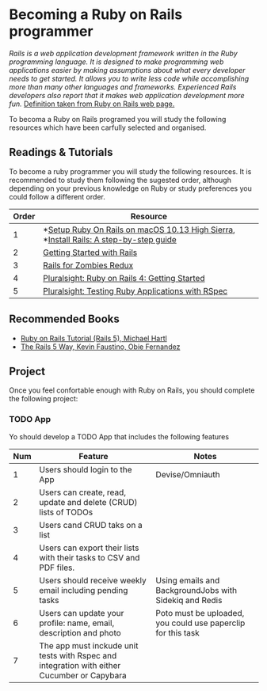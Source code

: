 # Becoming a Ruby on Rails programmer

*Rails is a web application development framework written in the Ruby programming language. It is designed to make programming web applications easier by making assumptions about what every developer needs to get started. It allows you to write less code while accomplishing more than many other languages and frameworks. Experienced Rails developers also report that it makes web application development more fun.* [Definition taken from Ruby on Rails web page.](http://guides.rubyonrails.org/getting_started.html)

To becoma a Ruby on Rails programed you will study the following resources which have been carfully selected and organised. 

## Readings & Tutorials

To become a ruby programmer you will study the following resources. It is recommended to study them following the sugested order, although depending on your previous knowledge on Ruby or study preferences you could follow a different order.

Order | Resource 
----- | ---- 
1 | *[Setup Ruby On Rails on macOS 10.13 High Sierra](https://gorails.com/setup/osx/10.13-high-sierra), *[Install Rails: A step-by-step guide](http://www.installrails.com/)
2 | [Getting Started with Rails](http://guides.rubyonrails.org/getting_started.html)
3 | [Rails for Zombies Redux](https://www.codeschool.com/courses/rails-for-zombies-redux)
4 | [Pluralsight: Ruby on Rails 4: Getting Started](https://www.pluralsight.com/courses/ruby-rails-4-getting-started)
5 | [Pluralsight: Testing Ruby Applications with RSpec](https://www.pluralsight.com/courses/rspec-ruby-application-testing)

## Recommended Books

* [Ruby on Rails Tutorial (Rails 5), Michael Hartl](https://www.railstutorial.org/book)
* [The Rails 5 Way, Kevin Faustino, Obie Fernandez](https://www.safaribooksonline.com/library/view/the-rails-5/9780134657691/)

## Project

Once you feel confortable enough with Ruby on Rails, you should complete the following project:

### TODO App

Yo should develop a TODO App that includes the following features

Num | Feature | Notes
----- | ---- | ---- 
1 | Users should login to the App | Devise/Omniauth  
2 | Users can create, read, update and delete (CRUD) lists of TODOs |
3 | Users cand CRUD taks on a list |
4 | Users can export their lists with their tasks to CSV and PDF files. |
5 | Users should receive weekly email including pending tasks | Using emails and BackgroundJobs with Sidekiq and Redis
6 | Users can update your profile: name, email, description and photo | Poto must be uploaded, you could use paperclip for this task
7 | The app must inckude unit tests with Rspec and integration with either Cucumber or Capybara |
